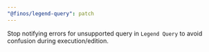 ```yaml
---
"@finos/legend-query": patch
---
```


Stop notifying errors for unsupported query in `Legend Query` to avoid confusion during execution/edition.